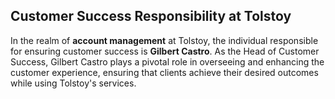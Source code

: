 ## Customer Success Responsibility at Tolstoy

In the realm of **account management** at Tolstoy, the individual responsible for ensuring customer success is **Gilbert Castro**. As the Head of Customer Success, Gilbert Castro plays a pivotal role in overseeing and enhancing the customer experience, ensuring that clients achieve their desired outcomes while using Tolstoy's services.
